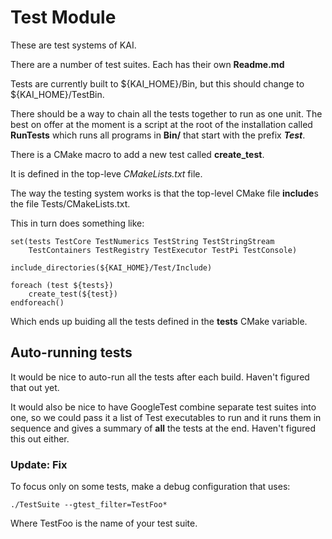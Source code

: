 # Test Module

These are test systems of KAI.

There are a number of test suites. Each has their own **Readme.md**

Tests are currently built to ${KAI_HOME}/Bin, but this should change to ${KAI_HOME}/TestBin.

There should be a way to chain all the tests together to run as one unit. The best on offer at the moment is a script at the root of the installation called **RunTests** which runs all programs in **Bin/** that start with the prefix ***Test***.

There is a CMake macro to add a new test called **create_test**. 

It is defined in the top-leve _CMakeLists.txt_ file.

The way the testing system works is that the top-level CMake file **include**s the file Tests/CMakeLists.txt.

This in turn does something like:

	set(tests TestCore TestNumerics TestString TestStringStream
		TestContainers TestRegistry TestExecutor TestPi TestConsole)

	include_directories(${KAI_HOME}/Test/Include)

	foreach (test ${tests})
		create_test(${test})
	endforeach()

Which ends up buiding all the tests defined in the **tests** CMake variable.

## Auto-running tests
It would be nice to auto-run all the tests after each build. Haven't figured that out yet.

It would also be nice to have GoogleTest combine separate test suites into one, so we could pass it a list of Test executables to run and it runs them in sequence and gives a summary of **all** the tests at the end. Haven't figured this out either.

### Update: Fix
To focus only on some tests, make a debug configuration that uses:

	./TestSuite --gtest_filter=TestFoo*

Where TestFoo is the name of your test suite.


